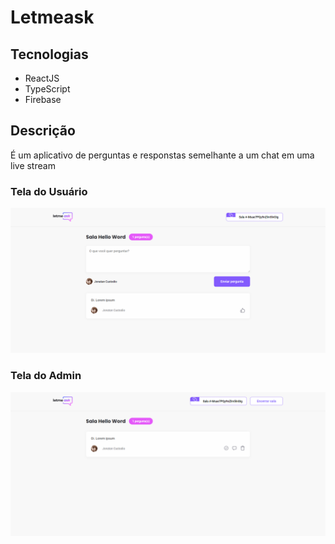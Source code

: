 # Letmeask

## Tecnologias

* ReactJS
* TypeScript
* Firebase

## Descrição

É um aplicativo de perguntas e responstas semelhante a um chat em uma live stream


### Tela do Usuário
![alt text](https://github.com/jonatan098/nlw6-letmeask/blob/main/docs/UserScreen.png)

### Tela do Admin
![alt text](https://github.com/jonatan098/nlw6-letmeask/blob/main/docs/AdminScreen.png)
